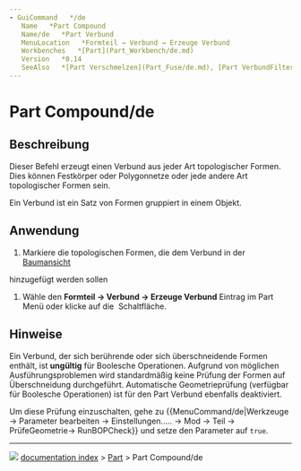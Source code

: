 ```yaml
---
- GuiCommand   */de
   Name   *Part Compound‏‎
   Name/de   *Part Verbund
   MenuLocation   *Formteil → Verbund → Erzeuge Verbund
   Workbenches   *[Part](Part_Workbench/de.md)
   Version   *0.14
   SeeAlso   *[Part Verschmelzen](Part_Fuse/de.md), [Part VerbundFiltern](Part_CompoundFilter/de.md), [Part VerbundSprengen](Part_ExplodeCompound/de.md)
---
```


# Part Compound/de

## Beschreibung

Dieser Befehl erzeugt einen Verbund aus jeder Art topologischer Formen. Dies können Festkörper oder Polygonnetze oder jede andere Art topologischer Formen sein.

Ein Verbund ist ein Satz von Formen gruppiert in einem Objekt.

## Anwendung

1.  Markiere die topologischen Formen, die dem Verbund in der [Baumansicht](Tree_view/de.md)

hinzugefügt werden sollen

1.  Wähle den **Formteil → Verbund → Erzeuge Verbund** Eintrag im Part Menü oder klicke auf die <img alt="" src=images/Part_Compound.svg  style="width   *24px;"> Schaltfläche.

## Hinweise

Ein Verbund, der sich berührende oder sich überschneidende Formen enthält, ist **ungültig** für Boolesche Operationen. Aufgrund von möglichen Ausführungsproblemen wird standardmäßig keine Prüfung der Formen auf Überschneidung durchgeführt. Automatische Geometrieprüfung (verfügbar für Boolesche Operationen) ist für den Part Verbund ebenfalls deaktiviert.

Um diese Prüfung einzuschalten, gehe zu {{MenuCommand/de|Werkzeuge → Parameter bearbeiten → Einstellungen..... → Mod → Teil → PrüfeGeometrie→ RunBOPCheck}} und setze den Parameter auf `true`.



---
![](images/Right_arrow.png) [documentation index](../README.md) > [Part](Part_Workbench.md) > Part Compound/de
